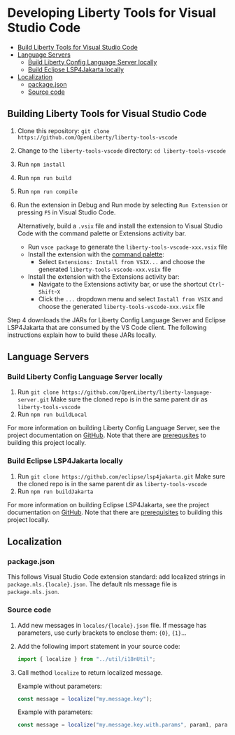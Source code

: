 # Developing Liberty Tools for Visual Studio Code

- [Build Liberty Tools for Visual Studio Code](#build-liberty-tools-for-visual-studio-code)
- [Language Servers](#language-servers)
  - [Build Liberty Config Language Server locally](#build-liberty-config-language-server-locally)
  - [Build Eclipse LSP4Jakarta locally](#build-eclipse-lsp4jakarta-locally)
- [Localization](#localization)
  - [package.json](#packagejson)
  - [Source code](#source-code)

## Building Liberty Tools for Visual Studio Code

1. Clone this repository: `git clone https://github.com/OpenLiberty/liberty-tools-vscode`
2. Change to the `liberty-tools-vscode` directory: `cd liberty-tools-vscode`
3. Run `npm install`
4. Run `npm run build`
5. Run `npm run compile`
6. Run the extension in Debug and Run mode by selecting `Run Extension` or pressing `F5` in Visual Studio Code.

   Alternatively, build a `.vsix` file and install the extension to Visual Studio Code with the command palette or Extensions activity bar.
   - Run `vsce package` to generate the `liberty-tools-vscode-xxx.vsix` file
   - Install the extension with the [command palette](https://docs.github.com/en/codespaces/codespaces-reference/using-the-vs-code-command-palette-in-codespaces#accessing-the-vs-code-command-palette):
     - Select `Extensions: Install from VSIX...` and choose the generated `liberty-tools-vscode-xxx.vsix` file
   - Install the extension with the Extensions activity bar:
     - Navigate to the Extensions activity bar, or use the shortcut `Ctrl`-`Shift`-`X`
     - Click the `...` dropdown menu and select `Install from VSIX` and choose the generated `liberty-tools-vscode-xxx.vsix` file

Step 4 downloads the JARs for Liberty Config Language Server and Eclipse LSP4Jakarta that are consumed by the VS Code client.
The following instructions explain how to build these JARs locally.

## Language Servers

### Build Liberty Config Language Server locally

1. Run `git clone https://github.com/OpenLiberty/liberty-language-server.git`
    Make sure the cloned repo is in the same parent dir as `liberty-tools-vscode`
2. Run `npm run buildLocal`

For more information on building Liberty Config Language Server, see the project documentation on [GitHub](https://github.com/OpenLiberty/liberty-language-server/blob/main/DEVELOPING.md). Note that there are [prerequsites](https://github.com/OpenLiberty/liberty-language-server/blob/main/DEVELOPING.md#prerequisites) to building this project locally.

### Build Eclipse LSP4Jakarta locally

1. Run `git clone https://github.com/eclipse/lsp4jakarta.git`
    Make sure the cloned repo is in the same parent dir as `liberty-tools-vscode`
2. Run `npm run buildJakarta`

For more information on building Eclipse LSP4Jakarta, see the project documentation on [GitHub](https://github.com/eclipse/lsp4jakarta/blob/main/docs/BUILDING.md). Note that there are [prerequisites](https://github.com/eclipse/lsp4jakarta/blob/main/docs/BUILDING.md#prerequisites) to building this project locally.

## Localization

### package.json

This follows Visual Studio Code extension standard: add localized strings in `package.nls.{locale}.json`.
The default nls message file is `package.nls.json`.

### Source code

1. Add new messages in `locales/{locale}.json` file.  If message has parameters, use curly brackets to enclose them: `{0}`, `{1}`...

2. Add the following import statement in your source code:

   ```ts
   import { localize } from "../util/i18nUtil";
   ```

3. Call method `localize` to return localized message.

   Example without parameters:

   ```ts
   const message = localize("my.message.key");
   ```

   Example with parameters:

   ```ts
   const message = localize("my.message.key.with.params", param1, param2);
   ```
